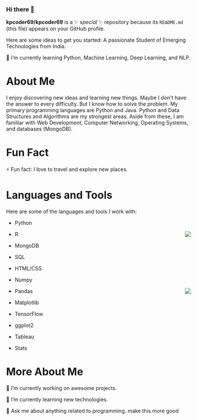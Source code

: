 ### Hi there 👋

**kpcoder69/kpcoder69** is a ✨ _special_ ✨ repository because its `README.md` (this file) appears on your GitHub profile.

Here are some ideas to get you started:
A passionate Student of Emerging Technologies from India.

🌱 I’m currently learning Python, Machine Learning, Deep Learning, and NLP.

# About Me
I enjoy discovering new ideas and learning new things. Maybe I don't have the answer to every difficulty. But I know how to solve the problem. My primary programming languages are Python and Java. Python and Data Structures and Algorithms are my strongest areas. Aside from these, I am familiar with Web Development, Computer Networking, Operating Systems, and databases (MongoDB).



# Fun Fact
⚡ Fun fact: I love to travel and explore new places.

# Languages and Tools
Here are some of the languages and tools I work with:

- Python

<img align ="right" src="https://github.com/kpcoder69/kpcoder69/assets/110976645/e4454f23-9afa-4785-ab3d-a028687c65f1">

- R

- MongoDB

- SQL

- HTML/CSS

- Numpy

<img align ="right" src="https://github.com/kpcoder69/kpcoder69/assets/110976645/565bc192-5473-4bd7-a7e8-8070b327d5a8">


- Pandas

- Matplotlib

- TensorFlow

- ggplot2

- Tableau

- Stats

# More About Me
🔭 I’m currently working on awesome projects.

🌱 I’m currently learning new technologies.

💬 Ask me about anything related to programming. make this more good
